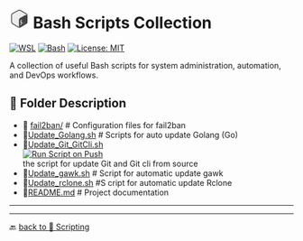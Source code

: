 # <img src="../Assets/icons8-bash-48.svg" width=35 alt="Bash Scripts Collection">  Bash Scripts Collection  

[![WSL](https://img.shields.io/badge/WSL-Microsoft-blue?style=flat&logo=linux&logoColor=white&logoSize=auto&labelColor=4E9A06)](https://learn.microsoft.com/en-us/windows/wsl/about)
[![Bash](https://img.shields.io/badge/GNU%20Bash-4EAA25?style=flat&logo=gnubash&logoColor=white&logoSize=auto&labelColor=black)](https://www.gnu.org/software/bash/)
[![License: MIT](https://img.shields.io/badge/License-MIT-green.svg)](https://opensource.org/licenses/MIT)

A collection of useful Bash scripts for system administration, automation, and DevOps workflows.  

## 📂 Folder Description

- 📂 [fail2ban/](./fail2ban/)               # Configuration files for fail2ban
- 📄[Update_Golang.sh](Update_Golang.sh)   # Scripts for auto update Golang (Go)
- 📄[Update_Git_GitCli.sh](Update_Git_GitCli.sh)
  </br>
   [![Run Script on Push](https://github.com/KR-Sew/Scripting/actions/workflows/sh-update-git-gitcli.yml/badge.svg)](https://github.com/KR-Sew/Scripting/actions/workflows/sh-update-git-gitcli.yml)
  </br> the script for update Git and Git cli from source
- 📄[Update_gawk.sh](Update_gawk.sh) # Script for automatic update gawk
- 📄[Update_rclone.sh](Update_rclone.sh) #S cript for automatic update Rclone
- 📄[README.md](ReadMe.md) # Project documentation

---

---

🔙 [back to 📂 Scripting](../)
